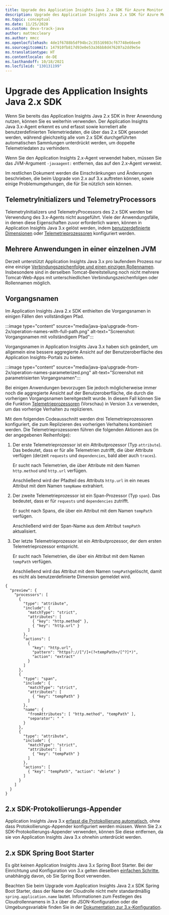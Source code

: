 ```yaml
---
title: Upgrade des Application Insights Java 2.x SDK für Azure Monitor
description: Upgrade des Application Insights Java 2.x SDK für Azure Monitor
ms.topic: conceptual
ms.date: 11/25/2020
ms.custom: devx-track-java
author: mattmccleary
ms.author: mmcc
ms.openlocfilehash: 4de1f6788b5df94bc2c35516983cf67748e66ee0
ms.sourcegitcommit: 147910fb817d93e0e53a36bb8d476207a2dd9e5e
ms.translationtype: HT
ms.contentlocale: de-DE
ms.lasthandoff: 10/18/2021
ms.locfileid: "130131199"
---
```

# <a name="upgrading-from-application-insights-java-2x-sdk"></a>Upgrade des Application Insights Java 2.x SDK

Wenn Sie bereits das Application Insights Java 2.x SDK in Ihrer Anwendung nutzen, können Sie es weiterhin verwenden.
Der Application Insights Java 3.x-Agent erkennt es und erfasst sowie korreliert alle benutzerdefinierten Telemetriedaten, die über das 2.x SDK gesendet werden, während gleichzeitig alle vom 2.x SDK durchgeführten automatischen Sammlungen unterdrückt werden, um doppelte Telemetriedaten zu verhindern.

Wenn Sie den Application Insights 2.x-Agent verwendet haben, müssen Sie das JVM-Argument `-javaagent:` entfernen, das auf den 2.x-Agent verweist.

Im restlichen Dokument werden die Einschränkungen und Änderungen beschrieben, die beim Upgrade von 2.x auf 3.x auftreten können, sowie einige Problemumgehungen, die für Sie nützlich sein können.

## <a name="telemetryinitializers-and-telemetryprocessors"></a>TelemetryInitializers und TelemetryProcessors

TelemetryInitializers und TelemetryProcessors des 2.x SDK werden bei Verwendung des 3.x-Agents nicht ausgeführt.
Viele der Anwendungsfälle, in denen diese Eigenschaften zuvor erforderlich waren, können in Application Insights Java 3.x gelöst werden, indem [benutzerdefinierte Dimensionen](./java-standalone-config.md#custom-dimensions) oder [Telemetrieprozessoren](./java-standalone-telemetry-processors.md) konfiguriert werden.

## <a name="multiple-applications-in-a-single-jvm"></a>Mehrere Anwendungen in einer einzelnen JVM

Derzeit unterstützt Application Insights Java 3.x pro laufendem Prozess nur eine einzige [Verbindungszeichenfolge und einen einzigen Rollennamen](./java-standalone-config.md#connection-string-and-role-name). Insbesondere sind in derselben Tomcat-Bereitstellung noch nicht mehrere Tomcat-Web-Apps mit unterschiedlichen Verbindungszeichenfolgen oder Rollennamen möglich.

## <a name="operation-names"></a>Vorgangsnamen

Im Application Insights Java 2.x SDK enthielten die Vorgangsnamen in einigen Fällen den vollständigen Pfad.

:::image type="content" source="media/java-ipa/upgrade-from-2x/operation-names-with-full-path.png" alt-text="Screenshot: Vorgangsnamen mit vollständigem Pfad":::

Vorgangsnamen in Application Insights Java 3.x haben sich geändert, um allgemein eine bessere aggregierte Ansicht auf der Benutzeroberfläche des Application Insights-Portals zu bieten.

:::image type="content" source="media/java-ipa/upgrade-from-2x/operation-names-parameterized.png" alt-text="Screenshot mit parametrisierten Vorgangsnamen":::

Bei einigen Anwendungen bevorzugen Sie jedoch möglicherweise immer noch die aggregierte Ansicht auf der Benutzeroberfläche, die durch die vorherigen Vorgangsnamen bereitgestellt wurde. In diesem Fall können Sie die Funktion [Telemetrieprozessoren](./java-standalone-telemetry-processors.md) (Vorschau) in Version 3.x verwenden, um das vorherige Verhalten zu replizieren.

Mit dem folgenden Codeausschnitt werden drei Telemetrieprozessoren konfiguriert, die zum Replizieren des vorherigen Verhaltens kombiniert werden.
Die Telemetrieprozessoren führen die folgenden Aktionen aus (in der angegebenen Reihenfolge):

1. Der erste Telemetrieprozessor ist ein Attributprozessor (Typ `attribute`). Das bedeutet, dass er für alle Telemetrien zutrifft, die über Attribute verfügen (derzeit `requests` und `dependencies`, bald aber auch `traces`).

   Er sucht nach Telemetrien, die über Attribute mit dem Namen `http.method` und `http.url` verfügen.

   Anschließend wird der Pfadteil des Attributs `http.url` in ein neues Attribut mit dem Namen `tempName` extrahiert.

2. Der zweite Telemetrieprozessor ist ein Span-Prozessor (Typ `span`). Das bedeutet, dass er für `requests` und `dependencies` zutrifft.

   Er sucht nach Spans, die über ein Attribut mit dem Namen `tempPath` verfügen.

   Anschließend wird der Span-Name aus dem Attribut `tempPath` aktualisiert.

3. Der letzte Telemetrieprozessor ist ein Attributprozessor, der dem ersten Telemetrieprozessor entspricht.

   Er sucht nach Telemetrien, die über ein Attribut mit dem Namen `tempPath` verfügen.

   Anschließend wird das Attribut mit dem Namen `tempPath`gelöscht, damit es nicht als benutzerdefinierte Dimension gemeldet wird.

```
{
  "preview": {
    "processors": [
      {
        "type": "attribute",
        "include": {
          "matchType": "strict",
          "attributes": [
            { "key": "http.method" },
            { "key": "http.url" }
          ]
        },
        "actions": [
          {
            "key": "http.url",
            "pattern": "https?://[^/]+(?<tempPath>/[^?]*)",
            "action": "extract"
          }
        ]
      },
      {
        "type": "span",
        "include": {
          "matchType": "strict",
          "attributes": [
            { "key": "tempPath" }
          ]
        },
        "name": {
          "fromAttributes": [ "http.method", "tempPath" ],
          "separator": " "
        }
      },
      {
        "type": "attribute",
        "include": {
          "matchType": "strict",
          "attributes": [
            { "key": "tempPath" }
          ]
        },
        "actions": [
          { "key": "tempPath", "action": "delete" }
        ]
      }
    ]
  }
}
```

## <a name="2x-sdk-logging-appenders"></a>2.x SDK-Protokollierungs-Appender

Application Insights Java 3.x [erfasst die Protokollierung automatisch](./java-standalone-config.md#auto-collected-logging), ohne dass Protokollierungs-Appender konfiguriert werden müssen.
Wenn Sie 2.x SDK-Protokollierungs-Appender verwenden, können Sie diese entfernen, da sie von Application Insights Java 3.x ohnehin unterdrückt werden.

## <a name="2x-sdk-spring-boot-starter"></a>2.x SDK Spring Boot Starter

Es gibt keinen Application Insights Java 3.x Spring Boot Starter.
Bei der Einrichtung und Konfiguration von 3.x gelten dieselben [einfachen Schritte](./java-in-process-agent.md#get-started), unabhängig davon, ob Sie Spring Boot verwenden.

Beachten Sie beim Upgrade vom Application Insights Java 2.x SDK Spring Boot Starter, dass der Name der Cloudrolle nicht mehr standardmäßig `spring.application.name` lautet.
Informationen zum Festlegen des Cloudrollennamens in 3.x über die JSON-Konfiguration oder die Umgebungsvariable finden Sie in der [Dokumentation zur 3.x-Konfiguration](./java-standalone-config.md#cloud-role-name).
